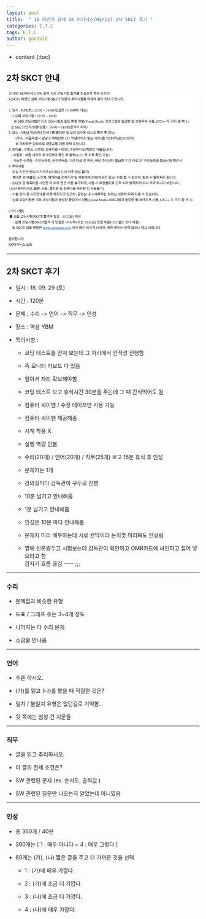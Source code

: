 ```yaml
---
layout: post
title:  " 18 하반기 공채 SK 하이닉스(Hynix) 2차 SKCT 후기 "
categories: E.T.C
tags: E.T.C
author: goodGid
---
```

* content
{:toc}

## 2차 SKCT 안내

![](/assets/img/posts/18_Second_Half_SK_Hynix_2st_Coding_Test_1.png)








---


## 2차 SKCT 후기

* 일시 : 18. 09. 29 (토)

* 시간 : 120분

* 문제 : 수리 -> 언어 -> 직무 -> 인성

* 장소 : 역삼 YBM

* 특이사항 :
    
    - 코딩 테스트를 먼저 보는데 그 자리에서 인적성 진행함
    
    - 즉 모니터 키보드 다 있음
    
    - 알아서 자리 확보해야함
    
    - 코딩 테스트 보고 휴식시간 30분을 주는데 그 때 간식먹어도 됨 
    
    - 컴퓨터 싸이펜 / 수정 테이프만 사용 가능
    
    - 컴퓨터 싸이펜 제공해줌 
    
    - 시계 착용 X
    
    - 실행 역량 안봄
    
    - 수리(20개) / 언어(20개) / 직무(25개) 보고 15분 휴식 후 인성
    
    - 문제지는 1개 
    
    - 강의실마다 감독관이 구두로 진행
    
    - 10분 남기고 안내해줌
    
    - 1분 남기고 안내해줌
    
    - 인성은 10분 마다 안내해줌 
    
    - 문제지 미리 배부하는데 서로 칸막이라 눈치껏 미리봐도 안걸림
    
    - 옆에 신분증두고 시험보는데 감독관이 확인하고 OMR카드에 싸인하고 집어 넣으라고 함 <br> 갑자기 흐름 끊김 ㅡㅡ ;;;


---

### 수리

* 문제집과 비슷한 유형

* 도표 / 그래프 수는 3~4개 정도 

* 나머지는 다 수리 문제

* 소금물 안나옴

---

### 언어

* 추론 하시오.

* (가)를 읽고 (나)를 봤을 때 적절한 것은?

* 일치 / 불일치 유형은 없던걸로 기억함.

* 뒷 쪽에는 엄청 긴 지문들 

---

### 직무

* 글을 읽고 추리하시오.

* 이 글의 전제 조건은?

* SW 관련된 문제 (ex. 순서도, 출력값 )

* SW 관련된 질문만 나오는지 알았는데 아니였음


---

### 인성

* 총 360개 / 40분

* 300개는 [ 1 : 매우 아니다 ~ 4 : 매우 그렇다 ]

* 60개는 (가), (나) 짧은 글을 주고 더 가까운 것을 선택 

    - 1 : (가)에 매우 가깝다.
    
    - 2 : (가)에 조금 더 가깝다.
    
    - 3 : (나)에 조금 더 가깝다.
    
    - 4 : (나)에 매우 가깝다.



